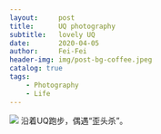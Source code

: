 ```yaml
---
layout:     post
title:      UQ photography
subtitle:   lovely UQ
date:       2020-04-05
author:     Fei-Fei
header-img: img/post-bg-coffee.jpeg
catalog: true
tags:
    - Photography
    - Life
---
```


![](https://tva1.sinaimg.cn/large/00831rSTly1gdj2dy770wj30u0140u0x.jpg)
沿着UQ跑步，偶遇“歪头杀”。